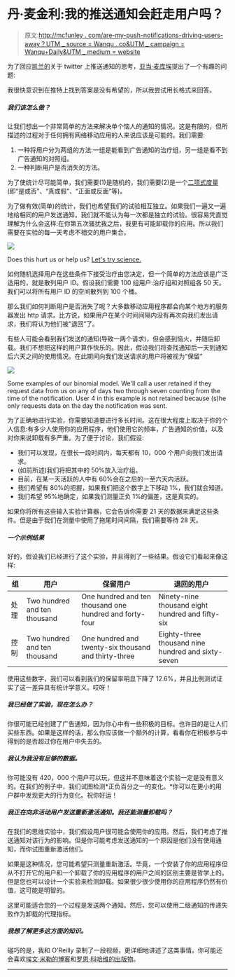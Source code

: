 # 丹·麦金利:我的推送通知会赶走用户吗？

> 原文:[http://mcfunley . com/are-my-push-notifications-driving-users-away？UTM _ source = Wanqu . co&UTM _ campaign = Wanqu+Daily&UTM _ medium = website](http://mcfunley.com/are-my-push-notifications-driving-users-away?utm_source=wanqu.co&utm_campaign=Wanqu+Daily&utm_medium=website)

<main>

为了回应[凯兰的](https://twitter.com/kellan)关于 twitter 上推送通知的思考，[亚当·麦库埃](http://twitter.com/mccue)提出了一个有趣的问题:

我很快意识到在推特上找到答案是没有希望的，所以我尝试用长格式来回答。

##### 我们该怎么做？

让我们想出一个非常简单的方法来解决单个恼人的通知的情况。这是有限的，但所描述的过程对于任何拥有网络移动应用的人来说应该是可能的。我们需要:

1.  一种将用户分为两组的方法:一组是能看到广告通知的治疗组，另一组是看不到广告通知的对照组。
2.  一种判断用户是否消失的方法。

为了使统计尽可能简单，我们需要(1)是随机的，我们需要(2)是一个[二项式度量](http://homepages.wmich.edu/~bwagner/StatReview/Binomial/binomial%20probabilities.htm)(即“是或否”、“真或假”、“正面或反面”等)。

为了做有效(简单)的统计，我们也希望我们的试验相互独立。如果我们一遍又一遍地给相同的用户发送通知，我们就不能认为每一次都是独立的试验。很容易凭直觉理解为什么会这样:在你第五次骚扰我之后，我更有可能卸载你的应用。所以我们需要在实验的每一天考虑不相交的用户集合。

![](../Images/80420f0ca501713564d2d4362e93e270.png)

Does this hurt us or help us? [Let's try science.](http://store-xkcd-com.myshopify.com/products/try-science)



如何随机选择用户在这些条件下接受治疗由您决定，但一个简单的方法应该是广泛适用的，就是散列用户 ID。假设我们需要 100 组用户:治疗组和对照组各 50 天。我们可以将所有用户 ID 的空间散列到 100 个桶。

那么我们如何判断用户是否消失了呢？大多数移动应用程序都会向某个地方的服务器发出 http 请求。比方说，如果用户在某个时间间隔内没有再次向我们发出请求，我们将认为他们被“退回”了。

有些人可能会看到我们发送的通知(导致一两个请求)，但会感到恼火，并随后卸载。我们不想把这样的用户算作快乐的。因此，假设我们将查找通知后一天到通知后六天之间的使用情况。在此期间向我们发送请求的用户将被视为“保留”

![](../Images/14f771f985b270473aec0415a7943e4b.png)

Some examples of our binomial model. We'll call a user retained if they request data from us on any of days two through seven counting from the time of the notification. User 4 in this example is not retained because (s)he only requests data on the day the notification was sent.



为了正确地进行实验，你需要知道要进行多长时间。这在很大程度上取决于你的个人信息:有多少人使用你的应用程序，他们使用它的频率，广告通知的价值，以及对你来说卸载有多严重。为了便于讨论，我们假设:

*   我们可以发现，在很长一段时间内，每天都有 10，000 个用户向我们发出请求。
*   (如前所述)我们将把其中的 50%放入治疗组。
*   目前，在某一天活跃的人中有 60%会在之后的一至六天内活跃。
*   我们希望有 80%的把握，如果我们把这个数字上下移动 1%，我们就会知道。
*   我们希望 95%地确定，如果我们测量正负 1%的偏差，这是真实的。

如果你将所有这些输入实验计算器，它会告诉你需要 21 天的数据来满足这些条件。但是由于我们在测量中使用了拖尾时间间隔，我们需要等待 28 天。

##### 一个示例结果

好的，假设我们已经进行了这个实验，并且得到了一些结果。假设它们看起来像这样:

| 组 | 用户 | 保留用户 | 退回的用户 |
| --- | --- | --- | --- |
| 处理 | Two hundred and ten thousand | One hundred and ten thousand one hundred and forty-four | Ninety-nine thousand eight hundred and fifty-six |
| 控制 | Two hundred and ten thousand | One hundred and twenty-six thousand and thirty-three | Eighty-three thousand nine hundred and sixty-seven |

使用这些数字，我们可以看到我们的保留率明显下降了 12.6%，并且比例测试证实了这一差异具有统计学意义。哎呀！

##### 我已经做了实验，现在怎么办？

你很可能已经创建了广告通知，因为你心中有一些积极的目标。也许目的是让人们买些东西。如果是这样的话，那么你应该做一个额外的计算，看看你在积极参与中得到的是否超过你在用户中失去的。

##### 我认为我没有足够的数据。

你可能没有 420，000 个用户可以玩，但这并不意味着这个实验一定是没有意义的。在我们的例子中，我们试图检测*正负百分之一的变化。*你可以在更小的用户群中发现更大的行为变化。祝你好运！

##### 我正在向非活动用户发送重新激活通知。我还能测量卸载吗？

在我们的思维实验中，我们假设用户很可能会使用你的应用。然后，我们考虑了推送通知对该行为的影响。但是你可能考虑发送通知的一个原因是他们没有使用通知，而你试图重新激活他们。

如果是这种情况，您可能希望只测量重新激活。毕竟，一个安装了你的应用程序但从不打开它的用户和一个卸载了你的应用程序的用户之间的区别主要是哲学上的。但是您也可以设计一个实验来检测卸载。如果很少很少使用你的应用程序仍然有价值，这可能是明智的。

这里可能适合您的一个过程是发送两个通知。然后，您可以使用二级通知的传递失败作为卸载的代理指标。

##### 我想了解更多这方面的知识。

碰巧的是，我和 O'Reilly 录制了一段视频，更详细地讲述了这类事情。你可能还会喜欢[埃文·米勒的博客](http://www.evanmiller.org/)和[罗恩·科哈维的出版物](http://ai.stanford.edu/~ronnyk/ronnyk-bib.html)。

* * *

</main>